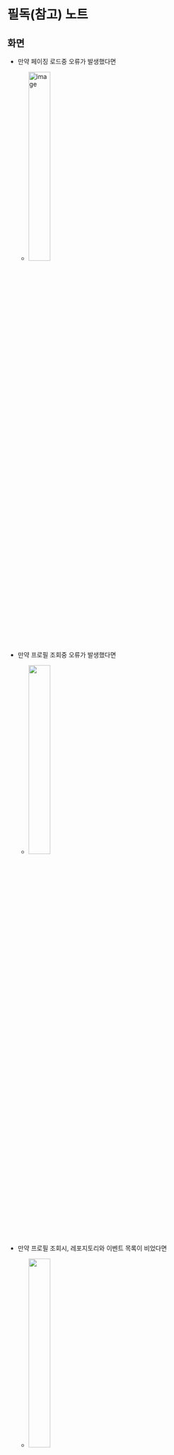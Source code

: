 # 필독(참고) 노트

## 화면

- 만약 페이징 로드중 오류가 발생했다면 
  - <img src="https://user-images.githubusercontent.com/40740128/136690315-04c9cac8-a37e-4a1e-91fd-ffd82f7baeca.png" alt="image" width="33%" />

- 만약 프로필 조회중 오류가 발생했다면
  - <img src="https://user-images.githubusercontent.com/40740128/136690336-e52b3e86-365b-4b58-873a-676fe6b82827.png" width="33%" />

- 만약 프로필 조회시, 레포지토리와 이벤트 목록이 비었다면
  - <img src="https://user-images.githubusercontent.com/40740128/136689466-0b4b1cfd-0e68-4be7-a9d6-4d78c10dbf41.png" width="33%" />

## 정보

- 프로필 조회시, 무한 로딩이 걸린다면
  - 해당 이슈: [#2](https://github.com/jisungbin/AndroidModernArchitectureSample/issues/2)
- 프로필 조회시, 레포지토리와 이벤트 목록이 아무것도 표시되지 않는다면
  - ~~5초 이내로 표시 됩니다. 잠시만 기다려 보세요.~~
  - ~~몇 초가 지나도 로드되지 않는다면 앱을 재시작 해주세요.~~
  - 버그 수정 완료: [#01b7ff6](https://github.com/jisungbin/AndroidModernArchitectureSample/commit/01b7ff6ea4fb0ce76d861f9445807efc1e192dc6)
- 페이징(무한 스크롤)이 작동하지 않는다면
  - 더 이상 불러올 정보가 없어 페이징이 종료된 거일 수도 있습니다.
  - 불러올 정보들이 남아있지만 작동하지 않는다면, 스크롤을 위로 올렸다가 다시 아래로 내려보세요.
  - 스크롤을 다시 해봐도 작동하지 않는다면 앱을 재시작 해주세요.
- Built at 토스트가 뜨는 이유
  - 가끔씩 수정된 코드로 빌드가 안되는 경우가 있어서, 실행시 빌드된 시간을 확인하기 위해 추가하였습니다.

## 팁

- 레포지토리 이름을 클릭하면 해당 레포지토리로 브라우저가 열립니다.
